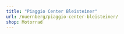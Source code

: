 ```yaml
---
title: "Piaggio Center Bleisteiner"
url: /nuernberg/piaggio-center-bleisteiner/
shop: Motorrad
---
```

